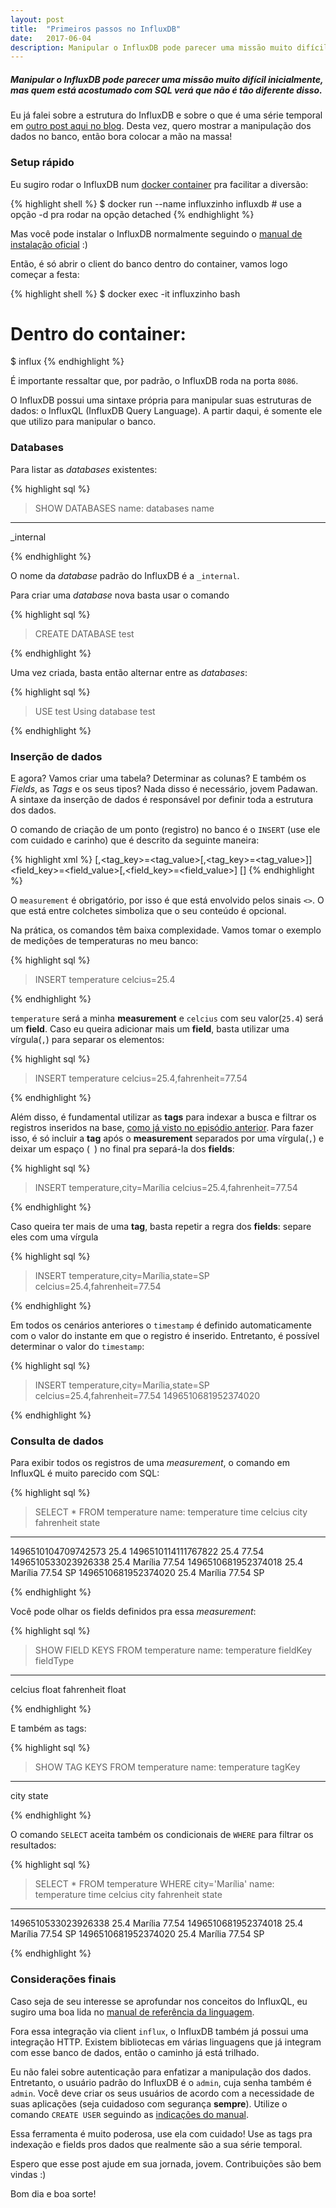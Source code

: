 ```yaml
---
layout: post
title:  "Primeiros passos no InfluxDB"
date:   2017-06-04
description: Manipular o InfluxDB pode parecer uma missão muito difícil inicialmente, mas quem está acostumado com SQL verá que não é tão diferente disso.
---
```


<h5 class="intro">Manipular o InfluxDB pode parecer uma missão muito difícil inicialmente, mas quem está acostumado com SQL verá que não é tão diferente disso.</h5>

Eu já falei sobre a estrutura do InfluxDB e sobre o que é uma série temporal em [outro post aqui no blog](/blog/series-temporais-e-influxdb). Desta vez, quero mostrar a manipulação dos dados no banco, então bora colocar a mão na massa!

### Setup rápido
Eu sugiro rodar o InfluxDB num [docker container](https://www.docker.com/what-container) pra facilitar a diversão:

{% highlight shell %}
$ docker run --name influxzinho influxdb # use a opção -d pra rodar na opção detached
{% endhighlight %}

Mas você pode instalar o InfluxDB normalmente seguindo o [manual de instalação oficial](https://portal.influxdata.com/downloads#influxdb) :)

Então, é só abrir o client do banco dentro do container, vamos logo começar a festa:

{% highlight shell %}
$ docker exec -it influxzinho bash
# Dentro do container:
$ influx
{% endhighlight %}

É importante ressaltar que, por padrão, o InfluxDB roda na porta `8086`.

O InfluxDB possui uma sintaxe própria para manipular suas estruturas de dados: o InfluxQL (InfluxDB Query Language). A partir daqui, é somente ele que utilizo para manipular o banco.

### Databases

Para listar as *databases* existentes:

{% highlight sql %}
> SHOW DATABASES
name: databases
name
----
_internal

>
{% endhighlight %}

O nome da *database* padrão do InfluxDB é a `_internal`.

Para criar uma *database* nova basta usar o comando

{% highlight sql %}
> CREATE DATABASE test
>
{% endhighlight %}

Uma vez criada, basta então alternar entre as *databases*:

{% highlight sql %}
> USE test
Using database test
>
{% endhighlight %}

### Inserção de dados
E agora? Vamos criar uma tabela? Determinar as colunas? E também os *Fields*, as *Tags* e os seus tipos?
Nada disso é necessário, jovem Padawan. A sintaxe da inserção de dados é responsável por definir toda a estrutura dos dados.

O comando de criação de um ponto (registro) no banco é o `INSERT` (use ele com cuidado e carinho) que é descrito da seguinte maneira:

{% highlight xml %}
<measurement>[,<tag_key>=<tag_value>[,<tag_key>=<tag_value>]] <field_key>=<field_value>[,<field_key>=<field_value>] [<timestamp>]
{% endhighlight %}

O `measurement` é obrigatório, por isso é que está envolvido pelos sinais `<>`. O que está entre colchetes simboliza que o seu conteúdo é opcional.

Na prática, os comandos têm baixa complexidade. Vamos tomar o exemplo de medições de temperaturas no meu banco:

{% highlight sql %}
> INSERT temperature celcius=25.4
>
{% endhighlight %}

`temperature` será a minha **measurement** e `celcius` com seu valor(`25.4`) será um **field**. Caso eu queira adicionar mais um **field**, basta utilizar uma vírgula(`,`) para separar os elementos:

{% highlight sql %}
> INSERT temperature celcius=25.4,fahrenheit=77.54
>
{% endhighlight %}

Além disso, é fundamental utilizar as **tags** para indexar a busca e filtrar os registros inseridos na base, [como já visto no episódio anterior](/blog/series-temporais-e-influxdb/#tags). Para fazer isso, é só incluir a **tag** após o **measurement** separados por uma vírgula(`,`) e deixar um espaço (` `) no final pra separá-la dos **fields**:

{% highlight sql %}
> INSERT temperature,city=Marília celcius=25.4,fahrenheit=77.54
>
{% endhighlight %}

Caso queira ter mais de uma **tag**, basta repetir a regra dos **fields**: separe eles com uma vírgula

{% highlight sql %}
> INSERT temperature,city=Marília,state=SP celcius=25.4,fahrenheit=77.54
>
{% endhighlight %}

Em todos os cenários anteriores o `timestamp` é definido automaticamente com o valor do instante em que o registro é inserido. Entretanto, é possível determinar o valor do `timestamp`:

{% highlight sql %}
> INSERT temperature,city=Marília,state=SP celcius=25.4,fahrenheit=77.54 1496510681952374020
>
{% endhighlight %}

### Consulta de dados
Para exibir todos os registros de uma *measurement*, o comando em InfluxQL é muito parecido com SQL:

{% highlight sql %}
> SELECT * FROM temperature
name: temperature
time                celcius city      fahrenheit state
----                ------- ----      ---------- -----
1496510104709742573 25.4
1496510114111767822 25.4              77.54
1496510533023926338 25.4    Marília   77.54
1496510681952374018 25.4    Marília   77.54      SP
1496510681952374020 25.4    Marília   77.54      SP

>
{% endhighlight %}

Você pode olhar os fields definidos pra essa *measurement*:

{% highlight sql %}
> SHOW FIELD KEYS FROM temperature
name: temperature
fieldKey   fieldType
--------   ---------
celcius    float
fahrenheit float

>
{% endhighlight %}

E também as tags:

{% highlight sql %}
> SHOW TAG KEYS FROM temperature
name: temperature
tagKey
------
city
state

>
{% endhighlight %}

O comando `SELECT` aceita também os condicionais de `WHERE` para filtrar os resultados:

{% highlight sql %}
> SELECT * FROM temperature WHERE city='Marília'
name: temperature
time                celcius city    fahrenheit state
----                ------- ----    ---------- -----
1496510533023926338 25.4    Marília 77.54
1496510681952374018 25.4    Marília 77.54      SP
1496510681952374020 25.4    Marília 77.54      SP

>
{% endhighlight %}

### Considerações finais
Caso seja de seu interesse se aprofundar nos conceitos do InfluxQL, eu sugiro uma boa lida no [manual de referência da linguagem](https://docs.influxdata.com/influxdb/latest/query_language/spec/).

Fora essa integração via client `influx`, o InfluxDB também já possui uma integração HTTP. Existem bibliotecas em várias linguagens que já integram com esse banco de dados, então o caminho já está trilhado.

Eu não falei sobre autenticação para enfatizar a manipulação dos dados. Entretanto, o usuário padrão do InfluxDB é o `admin`, cuja senha também é `admin`. Você deve criar os seus usuários de acordo com a necessidade de suas aplicações (seja cuidadoso com segurança **sempre**). Utilize o comando `CREATE USER` seguindo as [indicações do manual](https://docs.influxdata.com/influxdb/v1.2/query_language/spec/).

Essa ferramenta é muito poderosa, use ela com cuidado! Use as tags pra indexação e fields pros dados que realmente são a sua série temporal.

Espero que esse post ajude em sua jornada, jovem. Contribuições são bem vindas :)

Bom dia e boa sorte!